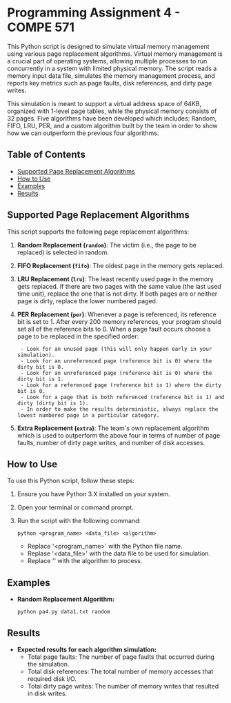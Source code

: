# Programming Assignment 4 - COMPE 571

This Python script is designed to simulate virtual memory management using various page replacement algorithms. Virtual memory management is a crucial part of operating systems, allowing multiple processes to run concurrently in a system with limited physical memory. The script reads a memory input data file, simulates the memory management process, and reports key metrics such as page faults, disk references, and dirty page writes.

This simulation is meant to support a virtual address space of 64KB, organized with 1-level page tables, while the physical memory consists of 32 pages. Five algorithms have been developed which includes: Random, FIFO, LRU, PER, and a custom algorithm built by the team in order to show how we can outperform the previous four algorithms.

## Table of Contents
- [Supported Page Replacement Algorithms](#supported-page-replacement-algorithms)
- [How to Use](#how-to-use)
- [Examples](#examples)
- [Results](#results)

## Supported Page Replacement Algorithms

This script supports the following page replacement algorithms:

1. **Random Replacement (`random`)**: The victim (i.e., the page to be replaced) is selected in random.

2. **FIFO Replacement (`fifo`)**: The oldest page in the memory gets replaced.

3. **LRU Replacement (`lru`)**: The least recently used page in the memory gets replaced. If there are two pages with the same value (the last used time unit), replace the one that is not dirty. If both pages are or neither page is dirty, replace the lower numbered paged.

4. **PER Replacement (`per`)**: Whenever a page is referenced, its reference bit is set to 1. After every 200 memory references, your program should set all of the reference bits to 0. When a page fault occurs choose a page to be replaced in the specified order:

        - Look for an unused page (this will only happen early in your simulation).
        - Look for an unreferenced page (reference bit is 0) where the dirty bit is 0.
        - Look for an unreferenced page (reference bit is 0) where the dirty bit is 1.
        - Look for a referenced page (reference bit is 1) where the dirty bit is 0.
        - Look for a page that is both referenced (reference bit is 1) and dirty (dirty bit is 1).
        - In order to make the results deterministic, always replace the lowest numbered page in a particular category.

5. **Extra Replacement (`extra`)**: The team's own replacement algorithm which is used to outperform the above four in terms of number of page faults, number of dirty page writes, and number of disk accesses.

## How to Use

To use this Python script, follow these steps:

1. Ensure you have Python 3.X installed on your system.

2. Open your terminal or command prompt.

3. Run the script with the following command:

   ```shell
   python <program_name> <data_file> <algorithm>
   ```

   - Replace '<program_name>' with the Python file name.
   - Replase '<data_file>' with the data file to be used for simulation.
   - Replace '<algorithm>' with the algorithm to process.

## Examples

- **Random Replacement Algorithm:**
    ```shell
    python pa4.py data1.txt random
    ```

## Results
- **Expected results for each algorithm simulation:**
    - Total page faults: The number of page faults that occurred during the simulation.
    - Total disk references: The total number of memory accesses that required disk I/O.
    - Total dirty page writes: The number of memory writes that resulted in disk writes.
